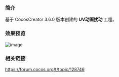 ### 简介
基于 CocosCreator 3.6.0 版本创建的 **UV动画扰动** 工程。

### 效果预览
![image](../../../gif/202207/2022072103.gif)

### 相关链接 
https://forum.cocos.org/t/topic/128746